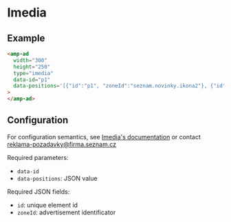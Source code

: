 <!---
Copyright 2017 The AMP HTML Authors. All Rights Reserved.

Licensed under the Apache License, Version 2.0 (the "License");
you may not use this file except in compliance with the License.
You may obtain a copy of the License at

  http://www.apache.org/licenses/LICENSE-2.0

Unless required by applicable law or agreed to in writing, software
distributed under the License is distributed on an "AS-IS" BASIS,
WITHOUT WARRANTIES OR CONDITIONS OF ANY KIND, either express or implied.
See the License for the specific language governing permissions and
limitations under the License.
-->

# Imedia

## Example

```html
<amp-ad
  width="300"
  height="250"
  type="imedia"
  data-id="p1"
  data-positions='[{"id":"p1", "zoneId":"seznam.novinky.ikona2"}, {"id":"p2", "zoneId":"seznam.novinky.ikona"}]'
>
</amp-ad>
```

## Configuration

For configuration semantics, see [Imedia's documentation](https://iimedia.sbeta.cz/html/navod-im3light/) or contact reklama-pozadavky@firma.seznam.cz

Required parameters:

-   `data-id`
-   `data-positions`: JSON value

Required JSON fields:

-   `id`: unique element id
-   `zoneId`: advertisement identificator
